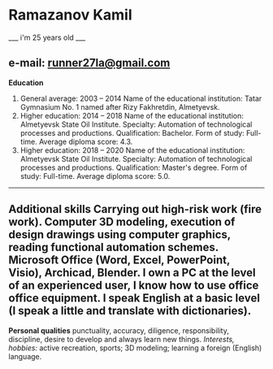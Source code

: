 # Ramazanov Kamil

___ i'm 25 years old ___

__e-mail:__
runner27la@gmail.com
---
__Education__
1. General average: 2003 – 2014
Name of the educational institution: Tatar Gymnasium No. 1 named after Rizy Fakhretdin, Almetyevsk.
2. Higher education: 2014 – 2018
Name of the educational institution: Almetyevsk State Oil Institute.
Specialty: Automation of technological processes and productions.
Qualification: Bachelor.
Form of study: Full-time.
Average diploma score: 4.3.
3. Higher education: 2018 – 2020
Name of the educational institution: Almetyevsk State Oil Institute.
Specialty: Automation of technological processes and productions.
Qualification: Master's degree.
Form of study: Full-time.
Average diploma score: 5.0.
---
__Additional skills__
Carrying out high-risk work (fire work).
Computer 3D modeling, execution of design drawings using computer graphics, reading functional automation schemes.
Microsoft Office (Word, Excel, PowerPoint, Visio), Archicad, Blender.
I own a PC at the level of an experienced user, I know how to use office office equipment.
I speak English at a basic level (I speak a little and translate with dictionaries).
---
__Personal qualities__
punctuality, accuracy, diligence, responsibility, discipline, desire to develop and always learn new things.
_Interests, hobbies:_ active recreation, sports; 3D modeling; learning a foreign (English) language.
